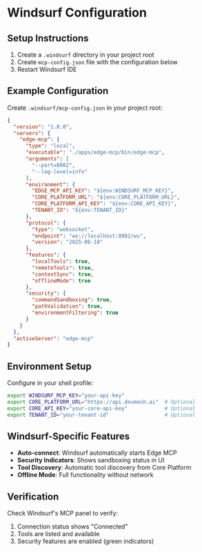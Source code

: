 # Windsurf Configuration

## Setup Instructions

1. Create a `.windsurf` directory in your project root
2. Create `mcp-config.json` file with the configuration below
3. Restart Windsurf IDE

## Example Configuration

Create `.windsurf/mcp-config.json` in your project root:

```json
{
  "version": "1.0.0",
  "servers": {
    "edge-mcp": {
      "type": "local",
      "executable": "./apps/edge-mcp/bin/edge-mcp",
      "arguments": [
        "--port=8082",
        "--log-level=info"
      ],
      "environment": {
        "EDGE_MCP_API_KEY": "${env:WINDSURF_MCP_KEY}",
        "CORE_PLATFORM_URL": "${env:CORE_PLATFORM_URL}",
        "CORE_PLATFORM_API_KEY": "${env:CORE_API_KEY}",
        "TENANT_ID": "${env:TENANT_ID}"
      },
      "protocol": {
        "type": "websocket",
        "endpoint": "ws://localhost:8082/ws",
        "version": "2025-06-18"
      },
      "features": {
        "localTools": true,
        "remoteTools": true,
        "contextSync": true,
        "offlineMode": true
      },
      "security": {
        "commandSandboxing": true,
        "pathValidation": true,
        "environmentFiltering": true
      }
    }
  },
  "activeServer": "edge-mcp"
}
```

## Environment Setup

Configure in your shell profile:

```bash
export WINDSURF_MCP_KEY="your-api-key"
export CORE_PLATFORM_URL="https://api.devmesh.ai"  # Optional
export CORE_API_KEY="your-core-api-key"            # Optional
export TENANT_ID="your-tenant-id"                  # Optional
```

## Windsurf-Specific Features

- **Auto-connect**: Windsurf automatically starts Edge MCP
- **Security Indicators**: Shows sandboxing status in UI
- **Tool Discovery**: Automatic tool discovery from Core Platform
- **Offline Mode**: Full functionality without network

## Verification

Check Windsurf's MCP panel to verify:
1. Connection status shows "Connected"
2. Tools are listed and available
3. Security features are enabled (green indicators)